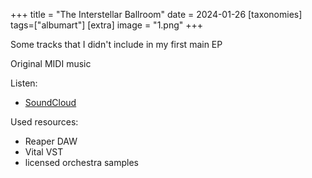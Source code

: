 +++
title = "The Interstellar Ballroom"
date = 2024-01-26
[taxonomies]
tags=["albumart"]
[extra]
image = "1.png"
+++

Some tracks that I didn't include in my first main EP

Original MIDI music

Listen:

- [SoundCloud](https://soundcloud.com/lauri-tervonen/sets/extras-from-the-interstellar-ballroom)

Used resources:

- Reaper DAW
- Vital VST
- licensed orchestra samples
